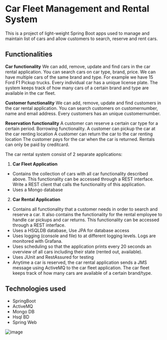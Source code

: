 # Car Fleet Management and Rental System

This is a project of light-weight Spring Boot apps used to manage and maintain list of cars and allow customers to search, reserve and rent cars.

## Functionalities

**Car functionality**
We can add, remove, update and find cars in the car rental application. You can search cars on car
type, brand, price. We can have multiple cars of the same brand and type. For example we have 15
Ford F1 Pickup trucks. Every individual car has a unique license plate.
The system keeps track of how many cars of a certain brand and type are available in the car fleet.

**Customer functionality**
We can add, remove, update and find customers in the car rental application. You can search
customers on customernumber, name and email address. Every customers has an unique
customernumber.

**Reservation functionality**
A customer can reserve a certain car type for a certain period.
Borrowing functionality.
A customer can pickup the car at the car renting location
A customer can return the car to the car renting location
The customer pays for the car when the car is returned.
Rentals can only be paid by creditcard. 

The car rental system consist of 2 separate applications: 

1. **Car Fleet Application** 
  * Contains the collection of cars with all car functionality described above. This functionality can be accessed through a REST interface. Write a REST client that calls the functionality of this application.
  * Uses a Mongo database 
2. **Car Rental Application**
  * Contains all functionality that a customer needs in order to search and reserve a car. It also contains the functionality for the rental employee to handle car pickups and car returns. This
functionality can be accessed through a REST interface.
  * Uses a HSQLDB database, Use JPA for database access
  * Uses logging (console and file) to at different logging levels. Logs are monitored with Grafana.
  * Uses scheduling so that the application prints every 20 seconds an overview of all cars including their state (rented out, available).
  * Uses JUnit and RestAssured for testing
  * Anytime a car is reserved, the car rental application sends a JMS message using ActiveMQ to the car fleet application. The car fleet keeps track of how many cars are available of a certain brand/type.

## Technologies used

* SpringBoot
* ActiveMQ
* Mongo DB
* Hsql BD
* Spring Web

![image](https://github.com/Gebreegziabher/fleet-management-and-rental-system/assets/6954726/593befc7-64c9-4610-9eac-8e2d2b73f8d9)
